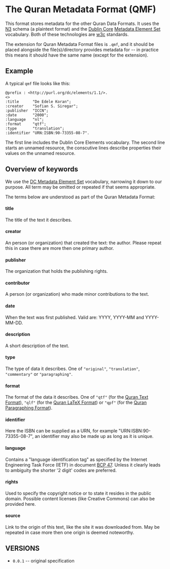 # The Quran Metadata Format (QMF)

This format stores metadata for the other Quran Data Formats. It uses the
[N3](http://en.wikipedia.org/wiki/Notation3) schema (a plaintext format)
and the [Dublin Core](http://en.wikipedia.org/wiki/Dublin_Core)
[Metadata Element Set](http://dublincore.org/documents/dces) vocabulary.
Both of these technologies are [w3c](http://w3c.org) standards.

The extension for Quran Metadata Format files is `.qmf`, and it should
be placed alongside the file(s)/directory provides metadata for --
in practice this means it should have the same name (except for the
extension).


## Example

A typical `qmf` file looks like this:

    @prefix : <http://purl.org/dc/elements/1.1/>.
    <>
    :title      "De Edele Koran";
    :creator    "Sofian S. Siregar";
    :publisher  "ICCN";
    :date       "2000";
    :language   "nl";
    :format     "qtf";
    :type       "translation";
    :identifier "URN:ISBN:90-73355-08-7".

The first line includes the Dublin Core Elements vocabulary.
The second line starts an unnamed resource, the conscutive lines describe
properties their values on the unnamed resource.


## Overview of keywords

We use the [DC Metadata Element Set](http://dublincore.org/documents/dces)
vocabulary, narrowing it down to our purpose.  All term may be omitted or
repeated if that seems appropriate.

The terms below are understood as part of the Quran Metadata Format:

#### title

The title of the text it describes.

#### creator

An person (or organization) that created the text: the author.  Please
repeat this in case there are more then one primary author.

#### publisher

The organization that holds the publishing rights.

#### contributor

A person (or organization) who made minor contributions to the text.

#### date

When the text was first published.  Valid are: YYYY, YYYY-MM and
YYYY-MM-DD.

#### description

A short description of the text.

#### type

The type of data it describes.
One of `"original"`, `"translation"`, `"commentary"` or `"paragraphing"`. 

#### format

The format of the data it describes.
One of `"qtf"` (for the [Quran Text Format](https://github.com/oqc/qdf/qtf.md)),
`"qlf"` (for the [Quran LaTeX Format](https://github.com/oqc/odf/qlf.md)) or
`"qpf"` (for the [Quran Paragraphing Format](https://github.com/oqc/odf/qpf.md)).

#### identifier

Here the ISBN can be supplied as a URN, for example
"URN:ISBN:90-73355-08-7", an identifier may also be made up as long as
it is unique.

#### language

Contains a "language identification tag" as specified by the Internet
Engineering Task Force (IETF) in document
[BCP 47](http://tools.ietf.org/html/bcp47). Unless it clearly leads to
ambiguity the shorter '2 digit' codes are preferred.

#### rights

Used to specify the copyright notice or to state it resides in the public
domain.  Possible content licenses (like Creative Commons) can also be
provided here.

#### source

Link to the origin of this text, like the site it was downloaded from.
May be repeated in case more then one origin is deemed noteworthy.


## VERSIONS

* `0.0.1` -- original specification
